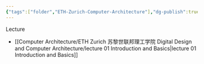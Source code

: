 ```yaml
---
{"tags":["folder","ETH-Zurich-Computer-Architecture"],"dg-publish":true,"permalink":"/Computer Architecture/ETH Zurich 苏黎世联邦理工学院 Digital Design and Computer Architecture/ETH Zurich 苏黎世联邦理工学院 Digital Design and Computer Architecture/","dgPassFrontmatter":true,"noteIcon":"","created":"2025-08-15T09:39:18.175+08:00","updated":"2025-07-31T20:35:06.778+08:00"}
---
```


Lecture
- [[Computer Architecture/ETH Zurich 苏黎世联邦理工学院 Digital Design and Computer Architecture/lecture 01 Introduction and Basics\|lecture 01 Introduction and Basics]]
